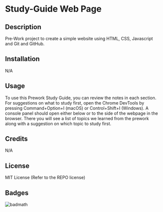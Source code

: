 # Study-Guide Web Page

## Description

Pre-Work project to create a simple website using HTML, CSS, Javascript and Git and GitHub.

## Installation

N/A

## Usage

To use this Prework Study Guide, you can review the notes in each section. For suggestions on what to study first, open the Chrome DevTools by pressing Command+Option+I (macOS) or Control+Shift+I (Windows). A console panel should open either below or to the side of the webpage in the browser. There you will see a list of topics we learned from the prework along with a suggestion on which topic to study first.

## Credits

N/A

## License

MIT License (Refer to the REPO license)

## Badges

![badmath](https://img.shields.io/github/languages/top/nielsenjared/badmath)
